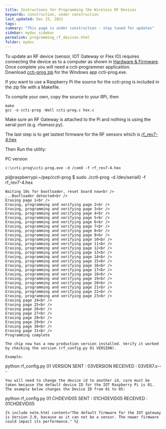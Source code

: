 ```yaml
---
title: Instructions for Programming the Wireless RF Devices
keywords: construction, under construction
last_updated: Dec 15, 2021
tags:
summary: "This page is under construction - stay tuned for updates"
sidebar: mydoc_sidebar
permalink: programming_rf_devices.html
folder: mydoc
---
```


To update an RF device (sensor, IOT Gateway or Flex IO) requires connecting the device as to a computer as shown in [Hardware & Firmware](hardware_and_firmware.html).
Once complete you will need a ccti-programmer applicaition.<br />
Download [ccti-prog zip](../apps/ccti-prog.zip) for the Windows app ccti-prog.exe.

If you want to use a Raspberry Pi the source for the ccti-prog is included in the zip file with a Makefile.

To compile your own, copy the source to your RPi, then
```
make
gcc -o ccti-prog -Wall ccti-prog.c hex.c
```
Make sure an RF Gateway is attached to the Pi and nothing is using the serial port (e.g. rfsensor.py).

The last step is to get lastest firmware for the RF sensors which is [rf_rev7-4.hex](../apps/rf_rev7-4.hex)

Then Run the utility:

PC version
```
c:\ccti-prog\ccti-prog.exe -d /comX -f rf_rev7-4.hex
```
pi@raspberrypi:~/pep/cctl-prog $ sudo ./cctl-prog  -d /dev/serial0 -f rf_rev7-4.hex
```
Waiting 10s for bootloader, reset board now<br />
...Bootloader detected<br />
Erasing page 1<br />
Erasing, programming and verifying page 2<br />
Erasing, programming and verifying page 3<br />
Erasing, programming and verifying page 4<br />
Erasing, programming and verifying page 5<br />
Erasing, programming and verifying page 6<br />
Erasing, programming and verifying page 7<br />
Erasing, programming and verifying page 8<br />
Erasing, programming and verifying page 9<br />
Erasing, programming and verifying page 10<br />
Erasing, programming and verifying page 11<br />
Erasing, programming and verifying page 12<br />
Erasing, programming and verifying page 13<br />
Erasing, programming and verifying page 14<br />
Erasing, programming and verifying page 15<br />
Erasing, programming and verifying page 16<br />
Erasing, programming and verifying page 17<br />
Erasing, programming and verifying page 18<br />
Erasing, programming and verifying page 19<br />
Erasing, programming and verifying page 20<br />
Erasing, programming and verifying page 21<br />
Erasing, programming and verifying page 22<br />
Erasing, programming and verifying page 23<br />
Erasing page 24<br />
Erasing page 25<br />
Erasing page 26<br />
Erasing page 27<br />
Erasing page 28<br />
Erasing page 29<br />
Erasing page 30<br />
Erasing page 31<br />
Programming complete

The chip now has a new production version installed. Verify it worked by checking the version (rf_config.py 01 VERSION).

Example:

```
python rf_config.py 01 VERSION
SENT     : 03VERSION
RECEIVED : 03VER7.x---
```
You will need to change the device id to another id, care must be taken because the default device ID for the IOT Raspberry Pi is 01.
The example below changes the Device ID from 01 to 05:
```
python rf_config.py 01 CHDEVID05
SENT     : 01CHDEVID05
RECEIVED : 01CHDEVID05
```
{% include note.html content="The default firmware for the IOT gateway is Version 2.0, bacause as it can not be a sensor. The newer firmware could impact its performance." %}



